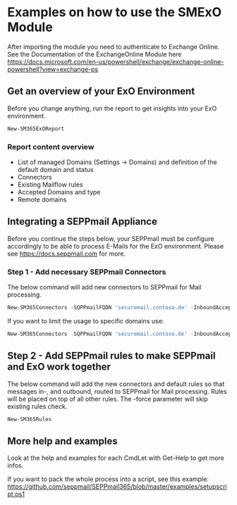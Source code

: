 # Examples on how to use the SMExO Module

After importing the module you need to authenticate to Exchange Online. See the Documentation of the ExchangeOnline Module here 
<https://docs.microsoft.com/en-us/powershell/exchange/exchange-online-powershell?view=exchange-ps>

## Get an overview of your ExO Environment

Before you change anything, run the report to get insights into your ExO environment.

```powershell
New-SM365ExOReport
```

### Report content overview

* List of managed Domains (Settings -> Domains) and definition of the default domain and status
* Connectors
* Existing Mailflow rules
* Accepted Domains and type
* Remote domains

## Integrating a SEPPmail Appliance

Before you continue the steps below, your SEPPmail must be configure accordingly to be able to process E-Mails for the ExO environment. Please see <https://docs.seppmail.com> for more.

### Step 1 - Add necessary SEPPmail Connectors

The below command will add new connectors to SEPPmail for Mail processing.

```powershell
New-SM365Connectors -SQPPmailFQDN 'securemail.contoso.de' -InboundAcceptedDomains *
```

If you want to limit the usage to specific domains use:

```powershell
New-SM365Connectors -SQPPmailFQDN 'securemail.contoso.de' -InboundAcceptedDomains 'domain1.de','domain2.de'
```

## Step 2 - Add SEPPmail rules to make SEPPmail and ExO work together

The below command will add the new connectors and default rules so that messages in-, and outbound, routed to SEPPmail for Mail processing. Rules will be placed on top of all other rules. The -force parameter will skip existing rules check.

```powershell
New-SM365Rules
```

## More help and examples

Look at the help and examples for each CmdLet with Get-Help to get more infos.

If you want to pack the whole process into a script, see this example:
<https://github.com/seppmail/SEPPmail365/blob/master/examples/setupscript.ps1>
